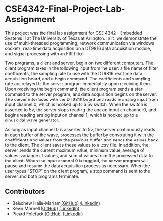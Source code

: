 # CSE4342-Final-Project-Lab-Assignment

This project was the final lab assignment for CSE 4342 - Embedded Systems II 
at The University of Texas at Arlington. In it, we demonstrate the use of 
multi-threaded programming, network communication via windows sockets, real-time 
data acquisition on a DT9816 data acquisition module, and signal processing with 
an FIR filter. 

Two programs, a client and server, begin on two different computers. The client 
program takes in the following input from the user: a file name of filter coefficients, 
the sampling rate to use with the DT9816 real time data acquisition board, and a 
begin command. The coefficients and sampling rate are relayed to the server program 
immediately upon receiving them. Upon receiving the begin command, the client program 
sends a start command to the server program, and data acquisition begins on the 
server. The server interfaces with the DT9816 board and reads in analog input from 
input channel 0, which is hooked up to a 5v switch. When the switch is asserted to 
5v, the server stops reading the analog input on channel 0, and begins reading analog 
input on channel 1, which is hooked up to a sinusoidal wave generator.

As long as input channel 0 is asserted to 5v, the server continuously reads in 
each buffer of the wave, processes the buffer by convoluting it with the coefficients 
and values from the previous buffer, and sends the values back to the client. 
The client saves these values to a .csv file. In addition, the server sends the 
current maximum value, minimum value, average of values, variance of values, and sum 
of values from the processed data to the client. When the input channel 0 is toggled, 
the server program will pause and resume the data acquisition process as necessary. 
When the user types “STOP” on the client program, a stop command is sent to the server 
and both programs terminate.

## Contributors
- Belachew Haile-Mariam
	[(GitHub)](https://github.com/belachewhm)
	[(LinkedIn)](https://www.linkedin.com/in/belachew-haile-mariam-02259165)
- Kevin Marnell
	[(GitHub)](www.github.com)
	[(LinkedIn)](https://www.linkedin.com/in/kevin-marnell-644925a4)
- Picard Folefack
	[(GitHub)](www.github.com)
	[(LinkedIn)](https://www.linkedin.com/in/picard-folefack-79585b3a/en)